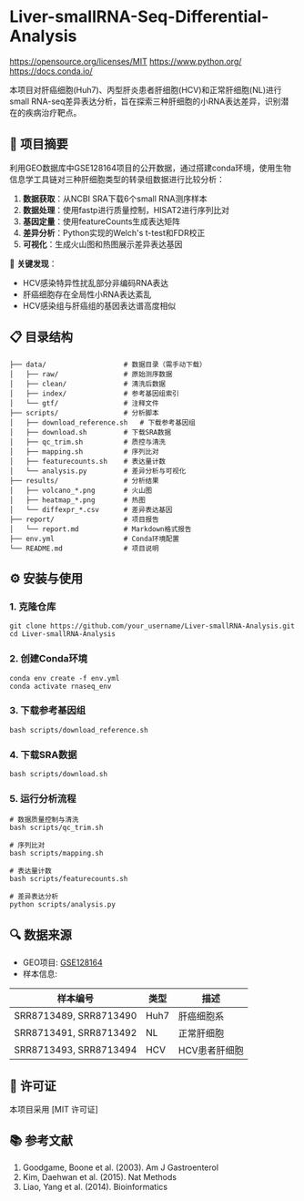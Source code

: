 # Liver-smallRNA-Seq-Differential-Analysis

https://opensource.org/licenses/MIT
https://www.python.org/
https://docs.conda.io/

本项目对肝癌细胞(Huh7)、丙型肝炎患者肝细胞(HCV)和正常肝细胞(NL)进行small RNA-seq差异表达分析，旨在探索三种肝细胞的小RNA表达差异，识别潜在的疾病治疗靶点。

## 📝 项目摘要

利用GEO数据库中GSE128164项目的公开数据，通过搭建conda环境，使用生物信息学工具链对三种肝细胞类型的转录组数据进行比较分析：

1. ​**​数据获取​**​：从NCBI SRA下载6个small RNA测序样本
2. ​**​数据处理​**​：使用fastp进行质量控制，HISAT2进行序列比对
3. ​**​基因定量​**​：使用featureCounts生成表达矩阵
4. ​**​差异分析​**​：Python实现的Welch's t-test和FDR校正
5. ​**​可视化​**​：生成火山图和热图展示差异表达基因

🔑 ​**​关键发现​**​：

- HCV感染特异性扰乱部分非编码RNA表达
- 肝癌细胞存在全局性小RNA表达紊乱
- HCV感染组与肝癌组的基因表达谱高度相似

## 📋 目录结构

```
├── data/                   # 数据目录（需手动下载）
│   ├── raw/                # 原始测序数据
│   ├── clean/              # 清洗后数据
│   ├── index/              # 参考基因组索引
│   └── gtf/                # 注释文件
├── scripts/                # 分析脚本
│   ├── download_reference.sh   # 下载参考基因组
│   ├── download.sh         # 下载SRA数据
│   ├── qc_trim.sh          # 质控与清洗
│   ├── mapping.sh          # 序列比对
│   ├── featurecounts.sh    # 表达量计数
│   └── analysis.py         # 差异分析与可视化
├── results/                # 分析结果
│   ├── volcano_*.png       # 火山图
│   ├── heatmap_*.png       # 热图
│   └── diffexpr_*.csv      # 差异表达基因
├── report/                 # 项目报告
│   └── report.md           # Markdown格式报告
├── env.yml                 # Conda环境配置
└── README.md               # 项目说明
```

## ⚙️ 安装与使用

### 1. 克隆仓库

```
git clone https://github.com/your_username/Liver-smallRNA-Analysis.git
cd Liver-smallRNA-Analysis
```

### 2. 创建Conda环境

```
conda env create -f env.yml
conda activate rnaseq_env
```

### 3. 下载参考基因组

```
bash scripts/download_reference.sh
```

### 4. 下载SRA数据

```
bash scripts/download.sh
```

### 5. 运行分析流程

```
# 数据质量控制与清洗
bash scripts/qc_trim.sh

# 序列比对
bash scripts/mapping.sh

# 表达量计数
bash scripts/featurecounts.sh

# 差异表达分析
python scripts/analysis.py
```

## 🔍 数据来源

- GEO项目: [GSE128164](https://www.ncbi.nlm.nih.gov/geo/query/acc.cgi?acc=GSE128164)
- 样本信息:

|样本编号|类型|描述|
|---|---|---|
|SRR8713489, SRR8713490|Huh7|肝癌细胞系|
|SRR8713491, SRR8713492|NL|正常肝细胞|
|SRR8713493, SRR8713494|HCV|HCV患者肝细胞|

## 📜 许可证

本项目采用 [MIT 许可证]

## 📚 参考文献

1. Goodgame, Boone et al. (2003). Am J Gastroenterol
2. Kim, Daehwan et al. (2015). Nat Methods
3. Liao, Yang et al. (2014). Bioinformatics
